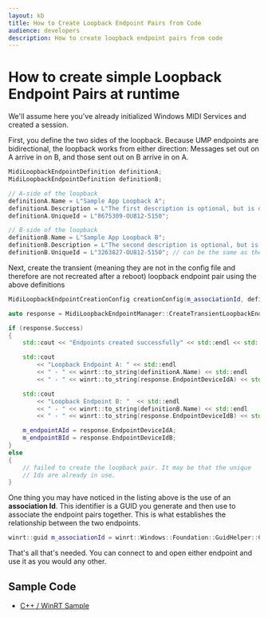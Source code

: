 ```yaml
---
layout: kb
title: How to Create Loopback Endpoint Pairs from Code
audience: developers
description: How to create loopback endpoint pairs from code
---
```


# How to create simple Loopback Endpoint Pairs at runtime

We'll assume here you've already initialized Windows MIDI Services and created a session.

First, you define the two sides of the loopback. Because UMP endpoints are bidirectional, the loopback works from either direction: Messages set out on A arrive in on B, and those sent out on B arrive in on A.

```cpp
MidiLoopbackEndpointDefinition definitionA;
MidiLoopbackEndpointDefinition definitionB;

// A-side of the loopback
definitionA.Name = L"Sample App Loopback A";
definitionA.Description = L"The first description is optional, but is displayed to users. This becomes the transport-defined description.";
definitionA.UniqueId = L"8675309-OU812-5150";

// B-side of the loopback
definitionB.Name = L"Sample App Loopback B";
definitionB.Description = L"The second description is optional, but is displayed to users. This becomes the transport-defined description.";
definitionB.UniqueId = L"3263827-OU812-5150"; // can be the same as the first one, but doesn't need to be.
```

Next, create the transient (meaning they are not in the config file and therefore are not recreated after a reboot) loopback endpoint pair using the above definitions

```cpp
MidiLoopbackEndpointCreationConfig creationConfig(m_associationId, definitionA, definitionB);

auto response = MidiLoopbackEndpointManager::CreateTransientLoopbackEndpoints(creationConfig);

if (response.Success)
{
    std::cout << "Endpoints created successfully" << std::endl << std::endl;

    std::cout
        << "Loopback Endpoint A: " << std::endl 
        << " - " << winrt::to_string(definitionA.Name) << std::endl
        << " - " << winrt::to_string(response.EndpointDeviceIdA) << std::endl << std::endl;

    std::cout 
        << "Loopback Endpoint B: "  << std::endl
        << " - " << winrt::to_string(definitionB.Name) << std::endl
        << " - " << winrt::to_string(response.EndpointDeviceIdB) << std::endl << std::endl;

    m_endpointAId = response.EndpointDeviceIdA;
    m_endpointBId = response.EndpointDeviceIdB;
}
else
{
    // failed to create the loopback pair. It may be that the unique
    // Ids are already in use.
}
```

One thing you may have noticed in the listing above is the use of an **association Id**. This identifier is a GUID you generate and then use to associate the endpoint pairs together. This is what establishes the relationship between the two endpoints.

```cpp
winrt::guid m_associationId = winrt::Windows::Foundation::GuidHelper::CreateNewGuid();
```

That's all that's needed. You can connect to and open either endpoint and use it as you would any other.

## Sample Code

* [C++ / WinRT Sample](https://github.com/microsoft/MIDI/blob/main/samples/cpp-winrt/loopback-endpoints/main.cpp)
